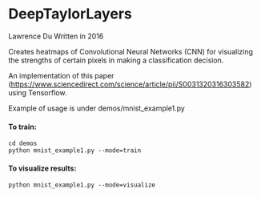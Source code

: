 # DeepTaylorLayers

Lawrence Du
Written in 2016

Creates heatmaps of Convolutional Neural Networks (CNN) for visualizing the strengths of certain pixels in making a classification decision.

An implementation of this paper (https://www.sciencedirect.com/science/article/pii/S0031320316303582)
using Tensorflow.

Example of usage is under demos/mnist_example1.py

#### To train:
```
cd demos
python mnist_example1.py --mode=train
```


#### To visualize results:
```
python mnist_example1.py --mode=visualize

```


